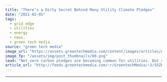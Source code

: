 ```yaml
---
title: "There’s a Dirty Secret Behind Many Utility Climate Pledges"
date: "2021-02-05"
tags: 
  - grid edge
  - utilities
  - energy
  - news,
  - green tech media
source: "green tech media"
image_url: "https://assets.greentechmedia.com/content/images/articles/Air_Pollution.jpg"
image_fp: "/assets/img/post_thumbnails/80.png"
lead: "Net-zero carbon pledges are becoming common for utilities. But a huge number of them are failing to decarbonize within any timeframe that truly matters. They’re not phasing out coal, they’re building lots of new gas plants, and they’re not building e ..."
article_url: "http://feeds.greentechmedia.com/~r/GreentechMedia/~3/S5ZBKklFrGE/theres-a-dirty-secret-behind-many-utility-climate-pledges"
---
```


---
